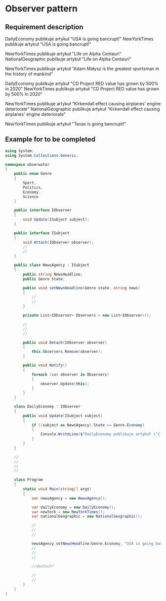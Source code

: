# Observer pattern

## Requirement description

DailyEconomy publikuje artykuł "USA is going bancrupt!"
NewYorkTimes publikuje artykuł "USA is going bancrupt!"

NewYorkTimes publikuje artykuł "Life on Alpha Centauri"
NationalGeographic publikuje artykuł "Life on Alpha Centauri"

NewYorkTimes publikuje artykuł "Adam Małysz is the greatest sportsman in the history of mankind"

DailyEconomy publikuje artykuł "CD Project RED value has grown by 500% in 2020"
NewYorkTimes publikuje artykuł "CD Project RED value has grown by 500% in 2020"

NewYorkTimes publikuje artykuł "Kirkendall effect causing airplanes' engine deteriorate"
NationalGeographic publikuje artykuł "Kirkendall effect causing airplanes' engine deteriorate"

NewYorkTimes publikuje artykuł "Texas is going bancrupt!"

## Example for to be completed

```csharp
using System;
using System.Collections.Generic;

namespace obserwator
{
    public enum Genre
    {
        Sport,
        Politics,
        Economy,
        Science
    }

    public interface IObserver
    {
        void Update(ISubject subject);
    }

    public interface ISubject
    {
        void Attach(IObserver observer);
        //
        //
    }

    public class NewsAgency : ISubject
    {
        public string NewsHeadline;
        public Genre State;

        public void setNewsHeadline(Genre state, string news)
        {
            //
            //
        }

        private List<IObserver> Observers = new List<IObserver>();

        //
        //
        //

        public void Detach(IObserver observer)
        {
            this.Observers.Remove(observer);
        }

        public void Notify()
        {
            foreach (var observer in Observers)
            {
                observer.Update(this);
            }
        }
    }

    class DailyEconomy : IObserver
    {
        public void Update(ISubject subject)
        {
            if ((subject as NewsAgency).State == Genre.Economy)
            {
                Console.WriteLine($"DailyEconomy publikuje artykuł \"{(subject as NewsAgency).NewsHeadline}\"");
            }
        }
    }

    //
    //
    //
    //

    class Program
    {
        static void Main(string[] args)
        {
            var newsAgency = new NewsAgency();

            var dailyEconomy = new DailyEconomy();
            var newYork = new NewYorkTimes();
            var nationalGeographic = new NationalGeographic();

            //
            //
            //

            newsAgency.setNewsHeadline(Genre.Economy, "USA is going bancrupt!");
            //
            //
            //

            //deatach?

            //
            //
        }
    }
}
```
